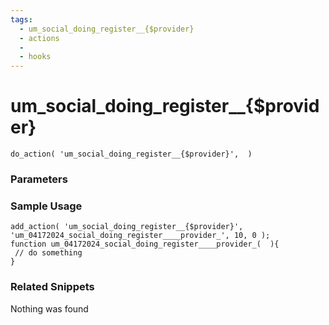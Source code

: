```yaml
---
tags: 
  - um_social_doing_register__{$provider}
  - actions
  - 
  - hooks
---
```

# um\_social\_doing\_register\_\_{$provider}

``` php:no-line-numbers
do_action( 'um_social_doing_register__{$provider}',  )
```
<div class='hook-sep'></div>

### Parameters

<div class='hook-sep'></div>



### Sample Usage

``` php:no-line-numbers
add_action( 'um_social_doing_register__{$provider}', 'um_04172024_social_doing_register____provider_', 10, 0 );
function um_04172024_social_doing_register____provider_(  ){
 // do something
}
```
<div class='hook-sep'></div>



### Related Snippets

Nothing was found

